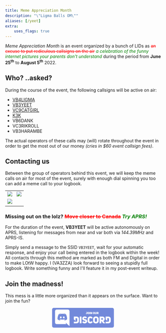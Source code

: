 ```yaml
---
title: Meme Appreciation Month
description: "\"Ligma Balls OM\""
aliases: [/yeet]
extra:
    uses_flags: true
---
```


*Meme Appreciation Month* is an event organized by a bunch of <a class="hover-help" title="..really? (Licensed IDiot)">LID</a>s as <span style="color:red;">~~an excuse to put rediculous callsigns on the air~~</span> <span style="color:green;">*a celebration of the funny internet pictures your parents don't understand*</span> during the period from **June 25<sup>th</sup>** to **August 5<sup>th</sup>** 2022.

## Who? <span class="small gray">..asked?</span>

During the course of the event, the following callsigns will be active on air: 

- <span class="fi fi-ca"></span> [VB4LIGMA](https://www.qrz.com/db/VB4LIGMA?utm_source=va3zza&utm_medium=blog&utm_campaign=meme_month_2022)
- <span class="fi fi-ca"></span> [VB3YEET](https://www.qrz.com/db/VB3YEET?utm_source=va3zza&utm_medium=blog&utm_campaign=meme_month_2022)
- <span class="fi fi-ca"></span> [VC9CATGIRL](https://www.qrz.com/db/VC9CATGIRL?utm_source=va3zza&utm_medium=blog&utm_campaign=meme_month_2022)
- <span class="fi fi-us"></span> [K3K](https://www.qrz.com/db/K3K?utm_source=va3zza&utm_medium=blog&utm_campaign=meme_month_2022)
- <span class="fi fi-ca"></span> VB6DANK <!-- [VB6DANK](https://www.qrz.com/db/VB6DANK?utm_source=va3zza&utm_medium=blog&utm_campaign=meme_month_2022) -->
- <span class="fi fi-ca"></span> VC3RIKROLL <!-- [VC3RIKROLL](https://www.qrz.com/db/VC3RIKROLL?utm_source=va3zza&utm_medium=blog&utm_campaign=meme_month_2022) -->
- <span class="fi fi-ca"></span> VB3HARAMBE

The actual operators of these calls may <span class="gray">(will)</span> rotate throughout the event in order to get the most out of our money <span class="gray">*(cries in $60 event callsign fees)*</span>.

## Contacting us

Between the group of operators behind this event, we will keep the meme calls on air for most of the event, surely with enough dial spinning you too can add a meme call to your logbook.

<table><tr>
<td><img src="https://hamalert.org/myspot?c=VB4LIGMA&amp;h=6be3639c81ef39f6&amp;a=12" srcset="https://hamalert.org/myspot?c=VB4LIGMA&amp;h=6be3639c81ef39f6&amp&amp;hr=1&amp;a=12 2x"></td>
<td><img src="https://hamalert.org/myspot?c=VB3YEET&amp;h=43adad96f1c09138&amp;a=12" srcset="https://hamalert.org/myspot?c=VB3YEET&amp;h=43adad96f1c09138&amp;hr=1&amp;a=12 2x"></td>
</tr><tr>
<td><img src="https://hamalert.org/myspot?c=VC9CATGIRL&amp;h=976e9f7f1a40bfbc&amp;a=12" srcset="https://hamalert.org/myspot?c=VC9CATGIRL&amp;h=976e9f7f1a40bfbc&amp;hr=1&amp;a=12 2x"></td>
</tr></table>

### Missing out on the lolz? <span style="color:red;">~~Move closer to Canada~~</span> <span style="color:green;">*Try APRS!*</span>

For the duration of the event, **VB3YEET** will be active autonomously on APRS, listening for messages from near and var both via *144.39MHz* and APRS-IS.

Simply send a message to the SSID `VB3YEET`, wait for your automatic response, and enjoy your call being entered in the logbook within the week! All contacts through this method are marked as both FM and Digital in order to make LOtW happy. I (VA3ZZA) look forward to seeing a stupidly full logbook. Write something funny and I'll feature it in my post-event writeup.

## Join the madness!

This mess is a little more organized than it appears on the surface. Want to join the fun?

[<center><img class="hover-shadow" src="/images/join-our-discord.png" alt="Join our Discord server" style="max-width:200px;border-radius:5px;"></center>](https://discord.gg/y3yMfPPtdX)
